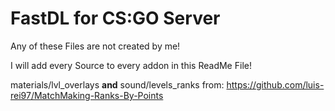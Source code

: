# FastDL for CS:GO Server

Any of these Files are not created by me!

I will add every Source to every addon in this ReadMe File!

materials/lvl_overlays **and** sound/levels_ranks from:
<https://github.com/luis-rei97/MatchMaking-Ranks-By-Points>
